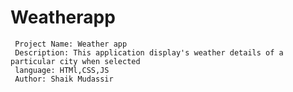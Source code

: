 # Weatherapp
     Project Name: Weather app 
     Description: This application display's weather details of a particular city when selected
     language: HTMl,CSS,JS
     Author: Shaik Mudassir
